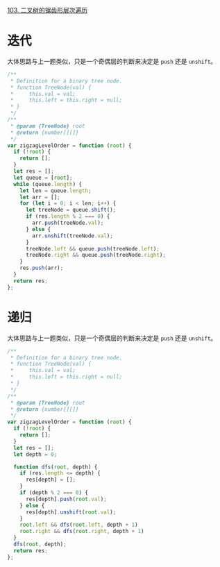 [103. 二叉树的锯齿形层次遍历](https://leetcode-cn.com/problems/binary-tree-zigzag-level-order-traversal/)

# 迭代

大体思路与上一题类似，只是一个奇偶层的判断来决定是 `push` 还是 `unshift`。

```javascript
/**
 * Definition for a binary tree node.
 * function TreeNode(val) {
 *     this.val = val;
 *     this.left = this.right = null;
 * }
 */
/**
 * @param {TreeNode} root
 * @return {number[][]}
 */
var zigzagLevelOrder = function (root) {
  if (!root) {
    return [];
  }
  let res = [];
  let queue = [root];
  while (queue.length) {
    let len = queue.length;
    let arr = [];
    for (let i = 0; i < len; i++) {
      let treeNode = queue.shift();
      if (res.length % 2 === 0) {
        arr.push(treeNode.val);
      } else {
        arr.unshift(treeNode.val);
      }
      treeNode.left && queue.push(treeNode.left);
      treeNode.right && queue.push(treeNode.right);
    }
    res.push(arr);
  }
  return res;
};
```

# 递归

大体思路与上一题类似，只是一个奇偶层的判断来决定是 `push` 还是 `unshift`。

```javascript
/**
 * Definition for a binary tree node.
 * function TreeNode(val) {
 *     this.val = val;
 *     this.left = this.right = null;
 * }
 */
/**
 * @param {TreeNode} root
 * @return {number[][]}
 */
var zigzagLevelOrder = function (root) {
  if (!root) {
    return [];
  }
  let res = [];
  let depth = 0;

  function dfs(root, depth) {
    if (res.length <= depth) {
      res[depth] = [];
    }
    if (depth % 2 === 0) {
      res[depth].push(root.val);
    } else {
      res[depth].unshift(root.val);
    }
    root.left && dfs(root.left, depth + 1) 
    root.right && dfs(root.right, depth + 1)
  }
  dfs(root, depth);
  return res;
};
```


